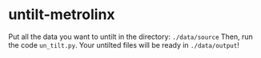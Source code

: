 # untilt-metrolinx

Put all the data you want to untilt in the directory: `./data/source`
Then, run the code `un_tilt.py`. Your untilted files will be ready in `./data/output`!
